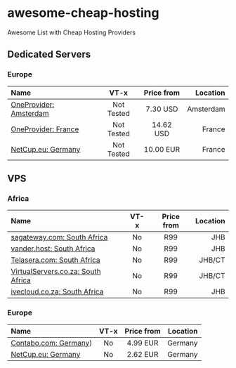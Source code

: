# awesome-cheap-hosting
Awesome List with Cheap Hosting Providers

## Dedicated Servers

### Europe

| Name | VT-x | Price from | Location   | 
| :------- | :---------: | :------: | ---------: |
| [OneProvider: Amsterdam](https://oneprovider.com/dedicated-servers/amsterdam-netherlands) | Not Tested | 7.30 USD | Amsterdam |
| [OneProvider: France](https://oneprovider.com/dedicated-servers/paris-france) | Not Tested | 14.62 USD | France |
| [NetCup.eu: Germany](https://www.netcup.eu/vserver/) | Not Tested | 10.00 EUR | France |


## VPS

### Africa

| Name | VT-x | Price from | Location   | 
| :------- | :---------: | :------: | ---------: |
| [sagateway.com: South Africa](https://www.sagateway.com/linux-vps/) | No | R99 | JHB |
| [vander.host: South Africa](https://vander.host/linux-vps-hosting-south-africa/) | No | R99 | JHB |
| [Telasera.com: South Africa](https://www.telasera.com/linux-vps) | No | R99 | JHB/CT |
| [VirtualServers.co.za: South Africa](https://virtualservers.co.za/linux-vps/) | No | R99 | JHB/CT |
| [ivecloud.co.za: South Africa](https://ivecloud.co.za/linux-vps-hosting/) | No | R99 | JHB |

### Europe

| Name | VT-x | Price from | Location   | 
| :------- | :---------: | :------: | ---------: |
| [Contabo.com: Germany](https://contabo.com/en/pricing/)) | No | 4.99 EUR | Germany |
| [NetCup.eu: Germany](https://www.netcup.eu/vserver/vps.php) | No | 2.62 EUR | Germany |

